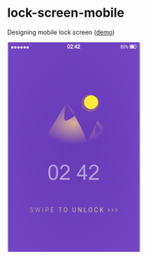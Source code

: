 # lock-screen-mobile
Designing mobile lock screen ([demo](http://codepen.io/linuxenko/full/grezRG/))

[![](https://raw.githubusercontent.com/c0ncept/lock-screen-mobile/master/concept.png)](http://codepen.io/linuxenko/full/grezRG/)


